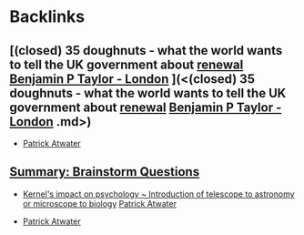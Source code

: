 
# Backlinks
## [(closed) 35 doughnuts - what the world wants to tell the UK government about [renewal](<renewal.md>) [Benjamin P Taylor - London](<Benjamin P Taylor - London.md>) ](<(closed) 35 doughnuts - what the world wants to tell the UK government about [renewal](<renewal.md>) [Benjamin P Taylor - London](<Benjamin P Taylor - London.md>) .md>)
- [Patrick Atwater](<Patrick Atwater.md>)

## [Summary: Brainstorm Questions](<Summary: Brainstorm Questions.md>)
- [Kernel's impact on psychology ~ Introduction of telescope to astronomy or microscope to biology](https://discord.com/channels/692111190851059762/712459471787393054/714558205555900416) [Patrick Atwater](<Patrick Atwater.md>)

- [Patrick Atwater](<Patrick Atwater.md>)


